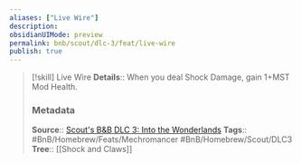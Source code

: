 ```yaml
---
aliases: ["Live Wire"]
description: 
obsidianUIMode: preview
permalink: bnb/scout/dlc-3/feat/live-wire
publish: true
---
```


> [!skill] Live Wire
> **Details**:: When you deal Shock Damage, gain 1+MST Mod Health.
> ### Metadata
> **Source**:: [Scout's B&B DLC 3: Into the Wonderlands](https://docs.google.com/document/d/1MLOgrWwcLNTnP9PuXrKiLImy7SUh4hXO8arVUAlmdp0/edit)
> **Tags**:: #BnB/Homebrew/Feats/Mechromancer #BnB/Homebrew/Scout/DLC3 
> **Tree**:: [[Shock and Claws]]
